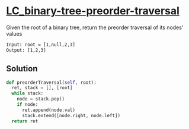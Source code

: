 # [LC_binary-tree-preorder-traversal](https://leetcode.com/problems/binary-tree-preorder-traversal)

Given the root of a binary tree, return the preorder traversal of its nodes' values

```txt
Input: root = [1,null,2,3]
Output: [1,2,3]
```

## Solution

```py
def preorderTraversal(self, root):
  ret, stack = [], [root]
  while stack:
    node = stack.pop()
    if node:
      ret.append(node.val)
      stack.extend([node.right, node.left])
  return ret
```
